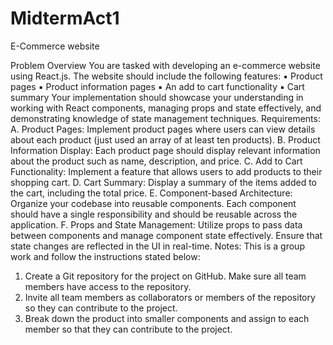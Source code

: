# MidtermAct1
E-Commerce website

Problem Overview
You are tasked with developing an e-commerce website using React.js. The website should include the
following features:
▪ Product pages
▪ Product information pages
▪ An add to cart functionality
▪ Cart summary
Your implementation should showcase your understanding in working with React components, managing
props and state effectively, and demonstrating knowledge of state management techniques.
Requirements:
A. Product Pages: Implement product pages where users can view details about each product (just
used an array of at least ten products).
B. Product Information Display: Each product page should display relevant information about the
product such as name, description, and price.
C. Add to Cart Functionality: Implement a feature that allows users to add products to their shopping
cart.
D. Cart Summary: Display a summary of the items added to the cart, including the total price.
E. Component-based Architecture: Organize your codebase into reusable components. Each
component should have a single responsibility and should be reusable across the application.
F. Props and State Management: Utilize props to pass data between components and manage
component state effectively. Ensure that state changes are reflected in the UI in real-time.
Notes: This is a group work and follow the instructions stated below:
1. Create a Git repository for the project on GitHub. Make sure all team members have access to
the repository.
2. Invite all team members as collaborators or members of the repository so they can contribute to
the project.
3. Break down the product into smaller components and assign to each member so that they can
contribute to the project.
